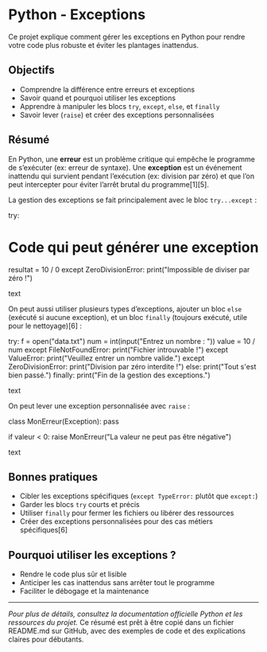 # Python - Exceptions

Ce projet explique comment gérer les exceptions en Python pour rendre votre code plus robuste et éviter les plantages inattendus.

## Objectifs

- Comprendre la différence entre erreurs et exceptions
- Savoir quand et pourquoi utiliser les exceptions
- Apprendre à manipuler les blocs `try`, `except`, `else`, et `finally`
- Savoir lever (`raise`) et créer des exceptions personnalisées

## Résumé

En Python, une **erreur** est un problème critique qui empêche le programme de s’exécuter (ex: erreur de syntaxe). Une **exception** est un événement inattendu qui survient pendant l’exécution (ex: division par zéro) et que l’on peut intercepter pour éviter l’arrêt brutal du programme[1][5].

La gestion des exceptions se fait principalement avec le bloc `try...except` :

try:
# Code qui peut générer une exception
resultat = 10 / 0
except ZeroDivisionError:
print("Impossible de diviser par zéro !")

text

On peut aussi utiliser plusieurs types d’exceptions, ajouter un bloc `else` (exécuté si aucune exception), et un bloc `finally` (toujours exécuté, utile pour le nettoyage)[6] :

try:
f = open("data.txt")
num = int(input("Entrez un nombre : "))
value = 10 / num
except FileNotFoundError:
print("Fichier introuvable !")
except ValueError:
print("Veuillez entrer un nombre valide.")
except ZeroDivisionError:
print("Division par zéro interdite !")
else:
print("Tout s'est bien passé.")
finally:
print("Fin de la gestion des exceptions.")

text

On peut lever une exception personnalisée avec `raise` :

class MonErreur(Exception):
pass

if valeur < 0:
raise MonErreur("La valeur ne peut pas être négative")

text

## Bonnes pratiques

- Cibler les exceptions spécifiques (`except TypeError:` plutôt que `except:`)
- Garder les blocs `try` courts et précis
- Utiliser `finally` pour fermer les fichiers ou libérer des ressources
- Créer des exceptions personnalisées pour des cas métiers spécifiques[6]

## Pourquoi utiliser les exceptions ?

- Rendre le code plus sûr et lisible
- Anticiper les cas inattendus sans arrêter tout le programme
- Faciliter le débogage et la maintenance

---

*Pour plus de détails, consultez la documentation officielle Python et les ressources du projet.*
Ce résumé est prêt à être copié dans un fichier README.md sur GitHub, avec des exemples de code et des explications claires pour débutants.